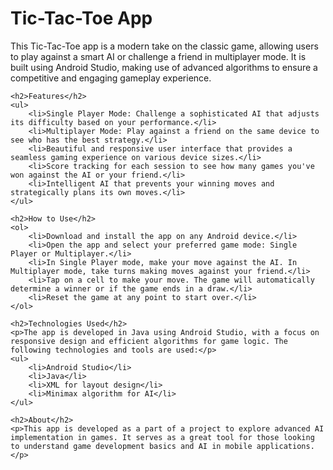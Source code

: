 <h1>Tic-Tac-Toe App</h1>
    <p>This Tic-Tac-Toe app is a modern take on the classic game, allowing users to play against a smart AI or challenge a friend in multiplayer mode. It is built using Android Studio, making use of advanced algorithms to ensure a competitive and engaging gameplay experience.</p>

    <h2>Features</h2>
    <ul>
        <li>Single Player Mode: Challenge a sophisticated AI that adjusts its difficulty based on your performance.</li>
        <li>Multiplayer Mode: Play against a friend on the same device to see who has the best strategy.</li>
        <li>Beautiful and responsive user interface that provides a seamless gaming experience on various device sizes.</li>
        <li>Score tracking for each session to see how many games you've won against the AI or your friend.</li>
        <li>Intelligent AI that prevents your winning moves and strategically plans its own moves.</li>
    </ul>

    <h2>How to Use</h2>
    <ol>
        <li>Download and install the app on any Android device.</li>
        <li>Open the app and select your preferred game mode: Single Player or Multiplayer.</li>
        <li>In Single Player mode, make your move against the AI. In Multiplayer mode, take turns making moves against your friend.</li>
        <li>Tap on a cell to make your move. The game will automatically determine a winner or if the game ends in a draw.</li>
        <li>Reset the game at any point to start over.</li>
    </ol>

    <h2>Technologies Used</h2>
    <p>The app is developed in Java using Android Studio, with a focus on responsive design and efficient algorithms for game logic. The following technologies and tools are used:</p>
    <ul>
        <li>Android Studio</li>
        <li>Java</li>
        <li>XML for layout design</li>
        <li>Minimax algorithm for AI</li>
    </ul>

    <h2>About</h2>
    <p>This app is developed as a part of a project to explore advanced AI implementation in games. It serves as a great tool for those looking to understand game development basics and AI in mobile applications.</p>
